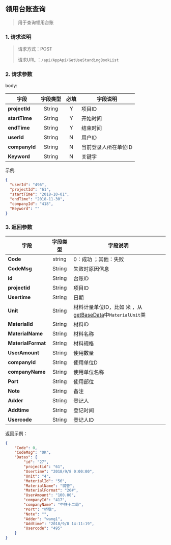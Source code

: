 ## 领用台账查询

> 用于查询领用台账

### 1. 请求说明

> 请求方式：POST
>
> 请求URL ：`/api/AppApi/GetUseStandingBookList`

### 2. 请求参数

body:

| 字段          | 字段类型 | 必填 | 字段说明             |
| ------------- | :------: | :--: | -------------------- |
| **projectId** |  String  |  Y   | 项目ID               |
| **startTime** |  String  |  Y   | 开始时间             |
| **endTime**   |  String  |  Y   | 结束时间             |
| **userId**    |  String  |  N   | 用户ID               |
| **companyId** |  String  |  N   | 当前登录人所在单位ID |
| **Keyword**   |  String  |  N   | 关键字               |

示例:

```json
{
  "userId": "496",
  "projectId": "61",
  "startTime": "2018-10-01",
  "endTime": "2018-11-30",
  "companyId": "418",
  "Keyword": ""
}
```

### 3. 返回参数

| 字段               | 字段类型 | 字段说明                                                     |
| ------------------ | :------: | ------------------------------------------------------------ |
| **Code**           |  string  | 0：成功 ；其他：失败                                         |
| **CodeMsg**        |  String  | 失败时原因信息                                               |
| **id**             |  String  | 台账ID                                                       |
| **projectid**      |  String  | 项目ID                                                       |
| **Usertime**       |  String  | 日期                                                         |
| **Unit**           |  String  | 材料计量单位ID，比如 米 ，从[getBaseData](../../project/getBaseData.md)中`MaterialUnit`类 |
| **MaterialId**     |  String  | 材料ID                                                       |
| **MaterialName**   |  String  | 材料名称                                                     |
| **MaterialFormat** |  String  | 材料规格                                                     |
| **UserAmount**     |  String  | 使用数量                                                     |
| **companyId**      |  String  | 使用单位D                                                    |
| **companyName**    |  String  | 使用单位名称                                                 |
| **Port**           |  String  | 使用部位                                                     |
| **Note**           |  String  | 备注                                                         |
| **Adder**          |  String  | 登记人                                                       |
| **Addtime**        |  String  | 登记时间                                                     |
| **Usercode**       |  String  | 登记人ID                                                     |



返回示例：

```json
{
    "Code": 0, 
    "CodeMsg": "OK", 
    "Datas": {
        "id": "27", 
        "projectid": "61", 
        "Usertime": "2018/9/8 0:00:00", 
        "Unit": "4", 
        "MaterialId": "56", 
        "MaterialName": "钢管", 
        "MaterialFormat": "20#", 
        "UserAmount": "100.00", 
        "companyId": "417", 
        "companyName": "中铁十二局", 
        "Port": "桥墩", 
        "Note": "", 
        "Adder": "wang1", 
        "Addtime": "2018/9/8 14:11:19", 
        "Usercode": "495"
    }
}
```